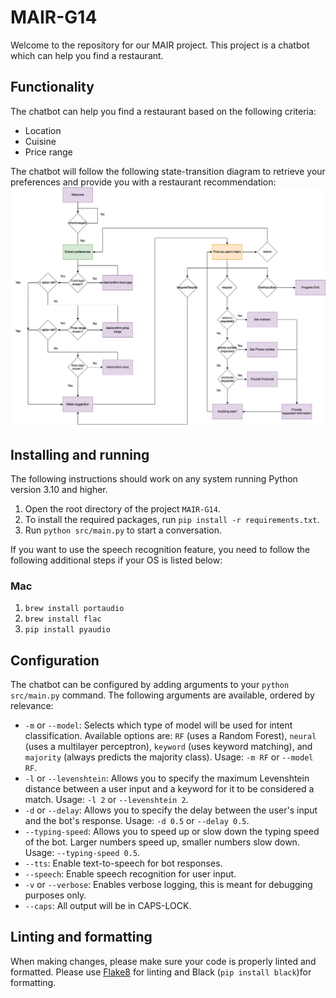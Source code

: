 # MAIR-G14

Welcome to the repository for our MAIR project. This project is a chatbot which can help you find a restaurant.

## Functionality

The chatbot can help you find a restaurant based on the following criteria:

- Location
- Cuisine
- Price range

The chatbot will follow the following state-transition diagram to retrieve your preferences and provide you with a restaurant recommendation:
![State-transition diagram](figures/state-diagram-combined.jpg)

## Installing and running

The following instructions should work on any system running Python version 3.10 and higher.

1. Open the root directory of the project `MAIR-G14`.
2. To install the required packages, run `pip install -r requirements.txt`.
3. Run `python src/main.py` to start a conversation.

If you want to use the speech recognition feature, you need to follow the following additional steps if your OS is listed below:

### Mac

1. `brew install portaudio`
2. `brew install flac`
3. `pip install pyaudio`

## Configuration

The chatbot can be configured by adding arguments to your `python src/main.py` command. The following arguments are available, ordered by relevance:

- `-m` or `--model`: Selects which type of model will be used for intent classification. Available options are: `RF` (uses a Random Forest), `neural` (uses a multilayer perceptron), `keyword` (uses keyword matching), and `majority` (always predicts the majority class). Usage: `-m RF` or `--model RF`.
- `-l` or `--levenshtein`: Allows you to specify the maximum Levenshtein distance between a user input and a keyword for it to be considered a match. Usage: `-l 2` or `--levenshtein 2`.
- `-d` or `--delay`: Allows you to specify the delay between the user's input and the bot's response. Usage: `-d 0.5` or `--delay 0.5`.
- `--typing-speed`: Allows you to speed up or slow down the typing speed of the bot. Larger numbers speed up, smaller numbers slow down. Usage: `--typing-speed 0.5`.
- `--tts`: Enable text-to-speech for bot responses.
- `--speech`: Enable speech recognition for user input.
- `-v` or `--verbose`: Enables verbose logging, this is meant for debugging purposes only.
- `--caps`: All output will be in CAPS-LOCK.

## Linting and formatting

When making changes, please make sure your code is properly linted and formatted.
Please use [Flake8](https://marketplace.visualstudio.com/items?itemName=ms-python.flake8) for linting and Black (`pip install black`)for formatting.
